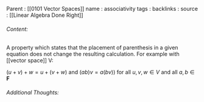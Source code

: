 Parent : [[0101 Vector Spaces]]
name : associativity
tags : 
backlinks : 
source : [[Linear Algebra Done Right]]

###### Content:
A property which states that the placement of parenthesis in a given equation does not change the resulting calculation.
For example with [[vector space]] V:

$(u+v) + w = u+(v+w)$ and $(ab)v = a(bv))$ for all $u,v,w \in V$ and all $a,b \in \textbf{F}$


###### Additional Thoughts:

